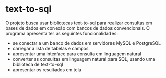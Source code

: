 # text-to-sql

O projeto busca usar bibliotecas text-to-sql para realizar consultas em bases de dados em conexão com bancos de dados convencionais.
O programa apresenta ter as seguintes funcionalidades:

- se conectar a um banco de dados em servidores MySQL e PostgreSQL
- carregar a lista de tabelas e campos
- apresentar uma interface para consulta em linguagem natural
- converter as consultas em linguagem natural para SQL, usando uma biblioteca de text-to-sql
- apresentar os resultados em tela
